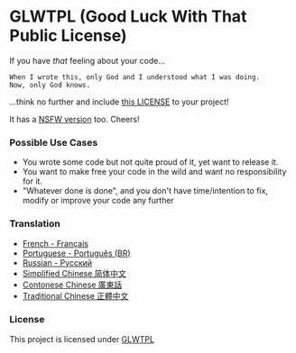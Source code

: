 # GLWTPL (Good Luck With That Public License)

If you have *that* feeling about your code...

```
When I wrote this, only God and I understood what I was doing.
Now, only God knows.
```

...think no further and include [this LICENSE](./LICENSE) to your project!

It has a [NSFW version](./NSFW_LICENSE) too. Cheers!

### Possible Use Cases
- You wrote some code but not quite proud of it, yet want to release it.
- You want to make free your code in the wild and want no responsibility for it.
- "Whatever done is done", and you don't have time/intention to fix, modify or improve your code any further

### Translation
* [French - Français](translations/LICENSE_fr-FR)
* [Portuguese - Português (BR)](translations/LICENSE_pt-BR)
* [Russian - Русский](translations/LICENSE_ru-RU)
* [Simplified Chinese 简体中文](translations/LICENSE_zh-CN)
* [Contonese Chinese 廣東話](translations/LICENSE_zh-HK)
* [Traditional Chinese 正體中文](translations/LICENSE_zh-TW)

### License
This project is licensed under [GLWTPL](./LICENSE)
